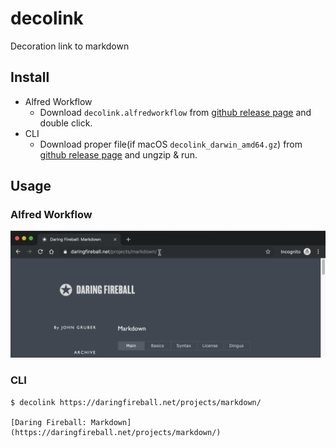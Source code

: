 # decolink

Decoration link to markdown

## Install

- Alfred Workflow
  - Download `decolink.alfredworkflow` from [github release page](https://github.com/seapy/decolink/releases) and double click.
- CLI
  - Download proper file(if macOS `decolink_darwin_amd64.gz`) from [github release page](https://github.com/seapy/decolink/releases) and ungzip & run.

## Usage

### Alfred Workflow

![Decolink with Alfred](decolink_alfred.gif)


### CLI

```
$ decolink https://daringfireball.net/projects/markdown/

[Daring Fireball: Markdown](https://daringfireball.net/projects/markdown/)
```